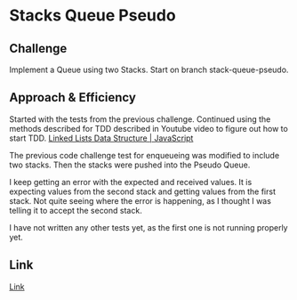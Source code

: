 # Stacks Queue Pseudo

## Challenge

Implement a Queue using two Stacks. Start on branch stack-queue-pseudo.

## Approach & Efficiency

Started with the tests from the previous challenge. Continued using the methods described for TDD described in Youtube video to figure out how to start TDD. [Linked Lists Data Structure | JavaScript](https://www.youtube.com/watch?v=ZBdE8DElQQU)

The previous code challenge test for enqueueing was modified to include two stacks. Then the stacks were pushed into the Pseudo Queue.

I keep getting an error with the expected and received values. It is expecting values from the second stack and getting values from the first stack. Not quite seeing where the error is happening, as I thought I was telling it to accept the second stack.

I have not written any other tests yet, as the first one is not running properly yet.

## Link

[Link](https://github.com/vbchomp/data-structures-and-algorithms/tree/main/javascript/stack-queue-pseudo)
